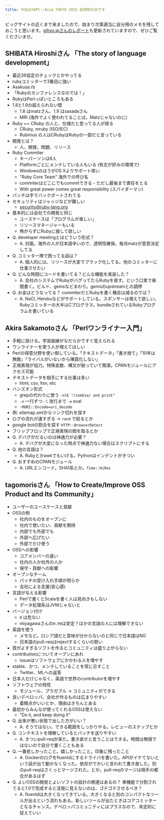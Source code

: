 ```yaml
---
title: 今日はYAPC::Asia TOKYO 2015 前夜祭の日です
---
```


ビッグサイトの近くまで来ましたので、始まり次第適当に自分用のメモを残しておこうと思います。[gihyo.jpさんのレポート](http://gihyo.jp/news/report/01/yapcasia2015/0000)も更新されていますので、ぜひご覧くださいませ。

## SHIBATA Hiroshiさん  「The story of language development」

* 最近36協定のチェックとかやってる
* rubyコミッターで3番目に強い
* Asakusa.rb
* 「Rubyのカンファレンスなのでは！」
* RubyはPerlっぽいところもある
* 1.8と1.9の超えられない壁
    * 1.8 はmatzさん、1.9 はsasadaさん
    * MRI (海外でよく使われてることば。Matzじゃないのに)
* Ruby == CRuby の人と、仕様だと思ってる人が居る
    * CRuby, mruby (ISO/IEC)
    * Rubinius の人はCRubyはRubyの一部だと言っている
* 開発とは？
    * 人、開発、問題、リリース
* Ruby Commiter
    * キーパーソンは6人
    * Platformごとにメンテしている人もいる (有志が好みの環境で)
    * WindowsのほうがOS Xよりサポート厚い
    * "Ruby Core Team" 海外での呼び名
    * commiterはどこにでもcommitできる - ただし最後まで責任をとる
    * With great power comes great responsibility (スパイダーマン)
* パッチは手でバックポートされてる
* セキュリティはジャッジなどが難しい
    * security@ruby-lang.org
* 基本的には会社での開発と同じ
    * ユースケースは「プログラムが楽しい」
	* リリースマネージャーもいる
	* 怖がらずにRubyに接して欲しい
* Q. developer meetingとはどういう形式？
    * A. 対面。海外の人が日本語辛いので、透明性確保。毎月matzが意思決定してる
* Q. コミッター陣で困ってる話は？
    * A. 個人的には、リリースが大変でブラック化してる。他のコミッターに仕事させたい
* Q. どんな時間にコードを書いてる？どんな機能を実装した？
    * A. 会社のシステムでRubyがバグってたらRubyを直す。という口実で昼間書く。ビルド、gemsなどまわり。gemsのupstreamとの調停
* Q. お金はどうなってる？ commiterだとRubyを書く機会は減るのでは？
    * A. NaCl, Herokuなどがサポートしている。スポンサーは増えて欲しい。Rubyコミッターの大半はCプログラマ。bundleされているRubyプログラムを書いている

## Akira Sakamotoさん  「Perlワンライナー入門」

* 手軽に掛ける。学習曲線がなだらかですぐ覚えられる
* ワンライナーを使う人が増えてほしい
* Perlの得意分野を使い倒している。「テキストデータ」「書き捨て」「10年は無敵」「ライバルがいないから陳腐化しない」
* 正規表現が協力。特殊変数、構文が揃っていて簡潔。CPANモジュールにアクセス可能
* テキストデータを相手にする仕事は多い
    * html, csv, ltsv, etc
* ハンズオン形式
    * grepの代わりに使う `-nlE "/zombie/ and print"`
	* `-n` 一行ずつ `-l` 改行まで `-e` eval
	* `-MURI::Encode=uri_decode`
* 例: sitemap.xmlからリンク切れを探す
* ログの流れが速すぎる → `rand` で絞るとか
* google botの割合を探す `HTTP::BrowserDetect`
* フリップフロップで正規表現の間を取るとか
* Q. デバグがだるいのは神通力が必要？
    * A. デバグが大変になった時点で神通力ない場合はスクリプトにする
* Q. 他の言語は？
    * A. Rubyとかawkでもいける。Pythonはインデントがきつい
* Q. おすすめのCPANモジュール
    * A. URLエンコード。SHA1系とか。`Time::HiRes`

## tagomorisさん 「How to Create/Improve OSS Product and Its Community」

* ユーザーのユースケースと貢献
* OSSの例
    * 社内のものをオープンに
	* 社内で使いたい、貢献を期待
	* 内部でも外部でも
	* 外部へ広げたい
	* 外部でだけ使う
* OSSへの影響
    * コアメンバーの違い
    * 社内の人か社外の人か
    * 保守・貢献への影響
* オープンなチーム
    * パッチの受け入れ手順が明らか
	* 会社による支援(安心感)
* 言語が与える影響
    * Perlで書くとScalaを書く人は見向きもしない
	* データ処理系はJVMじゃないと
* バージョン付け
    * `0` は危ない
    * miyagawaさんの`0.99`は安定？ほかの言語の人には理解できない
* 英語を使う
    * メモなど。ロシア語だと意味が分からないのと同じで日本語はNG
	* 日本語のpull-reqはrejectするくらいの勢い
* 質がよすぎるソフトを作るとコミュニティは盛り上がらない
* contributionについてオープンにあれ
    * issueはソフトウェアにかかわる人を増やす
* stable、かつ、メンテしていることを常に示すこと
    * Twitter、MLへの返答
* 日本人だけじゃなく、英語で世界のcontributorを増やす
* ソフトウェアの特性
    * モジュール、プラガブル → コミュニティができる
* 良いデベロッパ、会社が作るものは広まりやすい
    * 着眼点がいいとか、理由はきちんとある
* 最初からみんなが使ってくれるOSSは使えない
    * "Do it, and keep doing it"
* Q. 出来が悪い状態で出した方がいい？
    * A. そうではない。できる範囲をしっかりやる。レビューのステップとか
* Q. コンテキストを理解しているとパッチを送りやすい
    * A. きついpull-reqが来た。書き直せと言うことはできる。時間は無限ではないので自分で書くこともある
* Q. 一番悲しかったこと。嬉しかったこと。印象に残ったこと
    * A. Dockerのログをfluentdにするドライバを書いた。APIがイケてないという話が出て動かなくなった。依存がでかいと言われて書き直した。別のpull-reqはさくっとマージされた。とか。pull-reqのマージは相手の都合があるはず
* Q. よいOSSの開発とよいソフトの設計の関連はあるの？ 単機能で分割されてると1.0で完成すると活発に見えないのは、ゴテゴテさせるべき？
    * A. fluentdは大きくなってきている。大きくなると別のコンパクトなツールが出るという流れもある。新しいツールが出たときはコアコミッターとなるチャンス。デベロッパコミュニティにはプラスなので、肯定的に捉えていい
